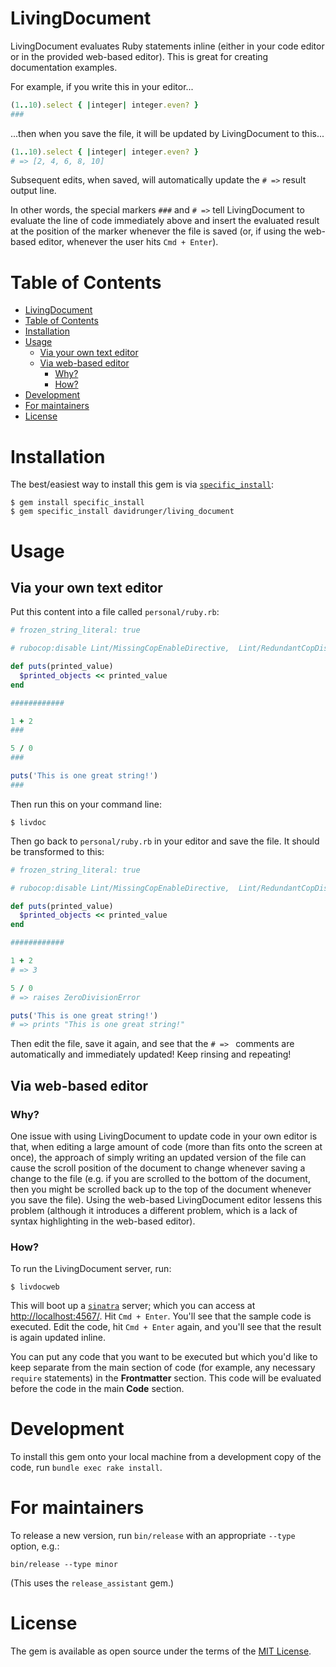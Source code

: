 # LivingDocument

LivingDocument evaluates Ruby statements inline (either in your code editor or in the provided
web-based editor). This is great for creating documentation examples.

For example, if you write this in your editor...

```rb
(1..10).select { |integer| integer.even? }
###
```

...then when you save the file, it will be updated by LivingDocument to this...

```rb
(1..10).select { |integer| integer.even? }
# => [2, 4, 6, 8, 10]
```

Subsequent edits, when saved, will automatically update the `# =>` result output line.

In other words, the special markers `###` and `# =>` tell LivingDocument to evaluate the line of
code immediately above and insert the evaluated result at the position of the marker whenever the
file is saved (or, if using the web-based editor, whenever the user hits `Cmd + Enter`).

# Table of Contents

<!--ts-->
   * [LivingDocument](#livingdocument)
   * [Table of Contents](#table-of-contents)
   * [Installation](#installation)
   * [Usage](#usage)
      * [Via your own text editor](#via-your-own-text-editor)
      * [Via web-based editor](#via-web-based-editor)
         * [Why?](#why)
         * [How?](#how)
   * [Development](#development)
   * [For maintainers](#for-maintainers)
   * [License](#license)

<!-- Added by: david, at: Wed Feb  3 08:09:54 PST 2021 -->

<!--te-->

# Installation

The best/easiest way to install this gem is via
[`specific_install`](https://github.com/rdp/specific_install):

```
$ gem install specific_install
$ gem specific_install davidrunger/living_document
```

# Usage

## Via your own text editor

Put this content into a file called `personal/ruby.rb`:

```rb
# frozen_string_literal: true

# rubocop:disable Lint/MissingCopEnableDirective,  Lint/RedundantCopDisableDirective, Lint/Void

def puts(printed_value)
  $printed_objects << printed_value
end

############

1 + 2
###

5 / 0
###

puts('This is one great string!')
###
```

Then run this on your command line:

```
$ livdoc
```

Then go back to `personal/ruby.rb` in your editor and save the file. It should be transformed to
this:

```rb
# frozen_string_literal: true

# rubocop:disable Lint/MissingCopEnableDirective,  Lint/RedundantCopDisableDirective, Lint/Void

def puts(printed_value)
  $printed_objects << printed_value
end

############

1 + 2
# => 3

5 / 0
# => raises ZeroDivisionError

puts('This is one great string!')
# => prints "This is one great string!"
```

Then edit the file, save it again, and see that the `# => ` comments are automatically and
immediately updated! Keep rinsing and repeating!

## Via web-based editor

### Why?

One issue with using LivingDocument to update code in your own editor is that, when editing a large
amount of code (more than fits onto the screen at once), the approach of simply writing an updated
version of the file can cause the scroll position of the document to change whenever saving a change
to the file (e.g. if you are scrolled to the bottom of the document, then you might be scrolled back
up to the top of the document whenever you save the file). Using the web-based LivingDocument editor
lessens this problem (although it introduces a different problem, which is a lack of syntax
highlighting in the web-based editor).

### How?

To run the LivingDocument server, run:

```
$ livdocweb
```

This will boot up a [`sinatra`][sinatra] server; which you can access at
[http://localhost:4567/](http://localhost:4567/). Hit `Cmd + Enter`. You'll see that the sample code
is executed. Edit the code, hit `Cmd + Enter` again, and you'll see that the result is again updated
inline.

You can put any code that you want to be executed but which you'd like to keep separate from the
main section of code (for example, any necessary `require` statements) in the **Frontmatter**
section. This code will be evaluated before the code in the main **Code** section.

[sinatra]: http://sinatrarb.com/

# Development

To install this gem onto your local machine from a development copy of the code, run `bundle exec
rake install`.

# For maintainers

To release a new version, run `bin/release` with an appropriate `--type` option, e.g.:

```
bin/release --type minor
```

(This uses the `release_assistant` gem.)

# License

The gem is available as open source under the terms of the [MIT
License](https://opensource.org/licenses/MIT).
